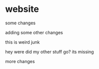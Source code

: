 # website

some changes

adding some other changes

this is weird
junk


hey were did my other stuff go?  its missing


more changes 
